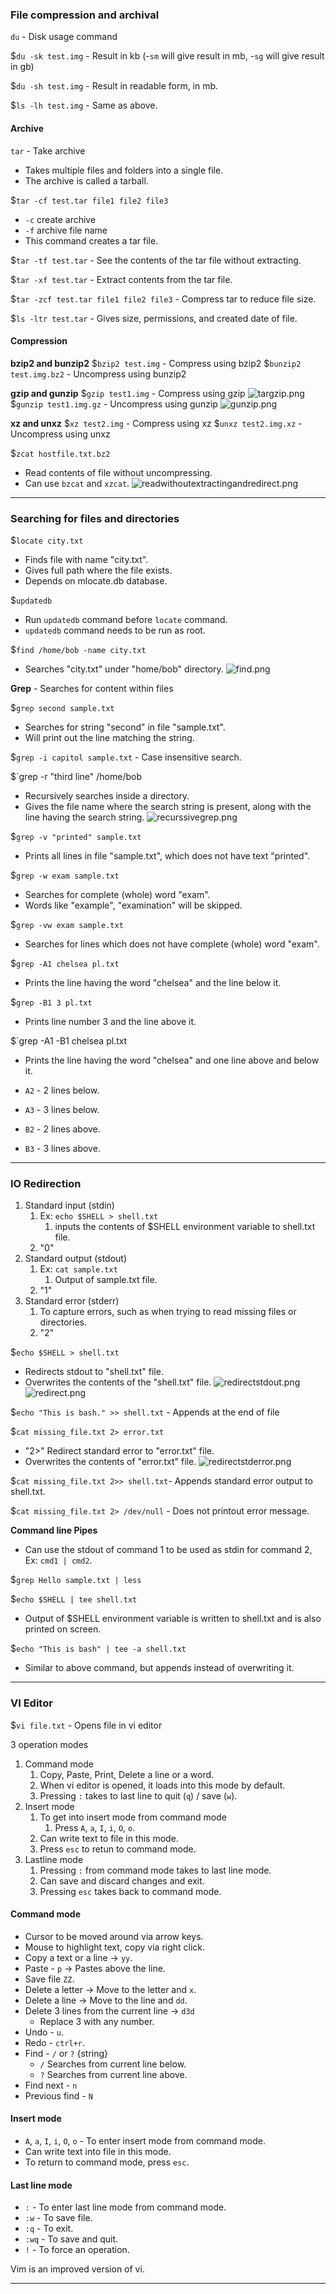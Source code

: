 
### File compression and archival

`du` - Disk usage command

$`du -sk test.img` - Result in kb (-`sm` will give result in mb, -`sg` will give result in gb)

$`du -sh test.img` - Result in readable form, in mb.

$`ls -lh test.img` - Same as above.

#### Archive

`tar` - Take archive
- Takes multiple files and folders into a single file.
- The archive is called a tarball.

$`tar -cf test.tar file1 file2 file3`
- `-c` create archive
- `-f` archive file name
- This command creates a tar file.

$`tar -tf test.tar` - See the contents of the tar file without extracting.

$`tar -xf test.tar` - Extract contents from the tar file.

$`tar -zcf test.tar file1 file2 file3` - Compress tar to reduce file size.

$`ls -ltr test.tar` - Gives size, permissions, and created date of file.

#### Compression

**bzip2 and bunzip2**
$`bzip2 test.img` - Compress using bzip2
$`bunzip2 test.img.bz2` - Uncompress using bunzip2

**gzip and gunzip**
$`gzip test1.img` - Compress using gzip
![targzip.png](Attachments/targzip.png)
$`gunzip test1.img.gz` - Uncompress using gunzip
![gunzip.png](Attachments/gunzip.png)

**xz and unxz**
$`xz test2.img` - Compress using xz
$`unxz test2.img.xz` - Uncompress using unxz

$`zcat hostfile.txt.bz2`
- Read contents of file without uncompressing.
- Can use `bzcat` and `xzcat`. 
![readwithoutextractingandredirect.png](Attachments/readwithoutextractingandredirect.png)

---

### Searching for files and directories

$`locate city.txt`
- Finds file with name "city.txt".
- Gives full path where the file exists.
- Depends on mlocate.db database.

$`updatedb`
- Run `updatedb` command before `locate` command.
- `updatedb` command needs to be run as root.

$`find /home/bob -name city.txt`
- Searches "city.txt" under "home/bob" directory.
![find.png](Attachments/find.png)

**Grep** - Searches for content within files

$`grep second sample.txt`
- Searches for string "second" in file "sample.txt".
- Will print out the line matching the string.

$`grep -i capitol sample.txt` - Case insensitive search.

$`grep -r "third line" /home/bob
- Recursively searches inside a directory.
- Gives the file name where the search string is present, along with the line having the search string.
![recurssivegrep.png](Attachments/recurssivegrep.png)

$`grep -v "printed" sample.txt`
- Prints all lines in file "sample.txt", which does not have text "printed".

$`grep -w exam sample.txt`
- Searches for complete (whole) word "exam".
- Words like "example", "examination" will be skipped.

$`grep -vw exam sample.txt`
- Searches for lines which does not have complete (whole) word "exam".

$`grep -A1 chelsea pl.txt`
- Prints the line having the word "chelsea" and the line below it.

$`grep -B1 3 pl.txt`
- Prints line number 3 and the line above it.

$`grep -A1 -B1 chelsea pl.txt
- Prints the line having the word "chelsea" and one line above and below it.

- `A2` - 2 lines below.
- `A3` - 3 lines below.
- `B2` - 2 lines above.
- `B3` - 3 lines above.

---

### IO Redirection

1. Standard input (stdin)
	1. Ex: `echo $SHELL > shell.txt`
		1. inputs the contents of $SHELL environment variable to shell.txt file.
	2. "0"
2. Standard output (stdout)
	1. Ex: `cat sample.txt`
		1. Output of sample.txt file.
	2. "1"
3. Standard error (stderr)
	1. To capture errors, such as when trying to read missing files or directories.
	2. "2"

$`echo $SHELL > shell.txt`
- Redirects stdout to "shell.txt" file.
- Overwrites the contents of the "shell.txt" file.
![redirectstdout.png](Attachments/redirectstdout.png)
![redirect.png](Attachments/redirect.png)

$`echo "This is bash." >> shell.txt` - Appends at the end of file

$`cat missing_file.txt 2> error.txt`
- "2>" Redirect standard error to "error.txt" file.
- Overwrites the contents of "error.txt" file.
![redirectstderror.png](Attachments/redirectstderror.png)

$`cat missing_file.txt 2>> shell.txt`- Appends standard error output to shell.txt.

$`cat missing_file.txt 2> /dev/null` - Does not printout error message.

**Command line Pipes**
- Can use the stdout of command 1 to be used as stdin for command 2, Ex: `cmd1 | cmd2`.

$`grep Hello sample.txt | less`

$`echo $SHELL | tee shell.txt`
- Output of $SHELL environment variable is written to shell.txt and is also printed on screen.

$`echo "This is bash" | tee -a shell.txt`
- Similar to above command, but appends instead of overwriting it.

---

### VI Editor

$`vi file.txt` - Opens file in vi editor

3 operation modes
1. Command mode
	1. Copy, Paste, Print, Delete a line or a word.
	2. When vi editor is opened, it loads into this mode by default.
	3. Pressing `:` takes to last line to quit (`q`) / save (`w`).
2. Insert mode
	1. To get into insert mode from command mode
		1. Press `A`, `a`, `I`, `i`, `O`, `o`.
	2. Can write text to file in this mode.
	3. Press `esc` to retun to command mode.
3. Lastline mode
	1. Pressing `:` from command mode takes to last line mode.
	2. Can save and discard changes and exit.
	3. Pressing `esc` takes back to command mode.

#### Command mode
- Cursor to be moved around via arrow keys.
- Mouse to highlight text, copy via right click.
- Copy a text or a line -> `yy`.
- Paste - `p` -> Pastes above the line.
- Save file `ZZ`.
- Delete a letter -> Move to the letter and `x`.
- Delete a line -> Move to the line and `dd`.
- Delete 3 lines from the current line -> `d3d`
	- Replace 3 with any number.
- Undo - `u`.
- Redo - `ctrl+r`.
- Find - `/` or `?` {string}
	- `/` Searches from current line below.
	- `?` Searches from current line above.
- Find next - `n`
- Previous find - `N`

#### Insert mode
- `A`, `a`, `I`, `i`, `O`, `o` - To enter insert mode from command mode.
- Can write text into file in this mode.
- To return to command mode, press `esc`.

#### Last line mode
- `:` - To enter last line mode from command mode.
- `:w` - To save file.
- `:q` - To exit.
- `:wq` - To save and quit.
- `!` - To force an operation.

Vim is an improved version of vi.

---

